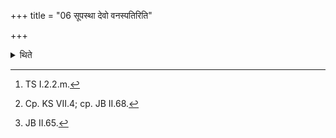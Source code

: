 +++
title = "06 सूपस्था देवो वनस्पतिरिति"

+++

<details><summary>थिते</summary>

6. Having taken it with sūpasthā devo vanaspatiḥ...[^1], then having addressed the wooden pot intended for carrying the fast-milk with uruvyacā asi...[^2] the sacrificer mutters the Dīkṣā-formulae of keśin beginning with agnir dīkṣitaḥ...[^3]  


[^1]: TS I.2.2.m.  

[^2]: Cp. KS VII.4; cp. JB II.68.  

[^3]: JB II.65.
</details>

